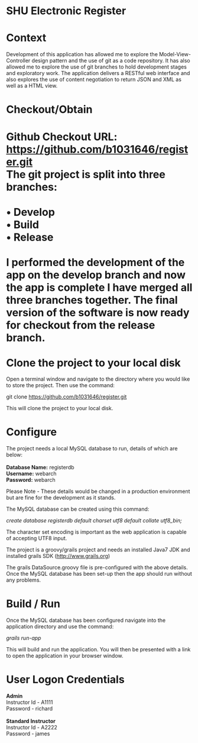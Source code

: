 SHU Electronic Register
=
Context
=
Development of this application has allowed me to explore the Model-View-Controller design pattern and the use of git 
as a code repository. It has also allowed me to explore the use of git branches to hold development stages and 
exploratory work. The application delivers a RESTful web interface and also explores the use of content negotiation 
to return JSON and XML as well as a HTML view.<br>

<b>Checkout/Obtain</b><br>
=
Github Checkout URL: https://github.com/b1031646/register.git
<br>
The git project is split into three branches:<br>
<br>
• Develop<br>
•	Build<br>
•	Release<br>
<br>
I performed the development of the app on the develop branch and now the app is complete I have merged all three branches together.
The final version of the software is now ready for checkout from the release branch. <br>
<br>
<b>Clone the project to your local disk</b> <br>
=
Open a terminal window and navigate to the directory where you would like to store the project. Then use the command:<br>

git clone https://github.com/b1031646/register.git<br>

This will clone the project to your local disk.<br>

<b>Configure</b>
=
The project needs a local MySQL database to run, details of which are below:<br>
<br>
<b>Database Name:</b>	registerdb<br>
<b>Username:</b>	webarch<br>
<b>Password:</b>	webarch<br>

Please Note - These details would be changed in a production environment but are fine for the development as it stands.

The MySQL database can be created using this command:

<i>create database registerdb default charset utf8 default collate utf8_bin; </i>

The character set encoding is important as the web application is capable of accepting UTF8 input.

The project is a groovy/grails project and needs an installed Java7 JDK and installed grails SDK (http://www.grails.org)

The grails DataSource.groovy file is pre-configured with the above details. Once the MySQL database has been set-up then the app should run without any problems.

<b>Build / Run</b>
=
Once the MySQL database has been configured navigate into the application directory and use the command:

<i>grails run-app</i>

This will build and run the application. You will then be presented with a link to open the application in your browser window.<br>

<b>User Logon Credentials</b>
=
<b>Admin</b><br>
Instructor Id - A1111<br>
Password - richard<br>
<br>
<b>Standard Instructor</b><br>
Instructor Id - A2222<br>
Password - james<br>
<br>

